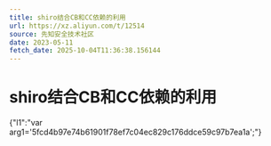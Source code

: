 ```yaml
---
title: shiro结合CB和CC依赖的利用
url: https://xz.aliyun.com/t/12514
source: 先知安全技术社区
date: 2023-05-11
fetch_date: 2025-10-04T11:36:38.156144
---
```


# shiro结合CB和CC依赖的利用

{"l1":"var arg1='5fcd4b97e74b61901f78ef7c04ec829c176ddce59c97b7ea1a';"}